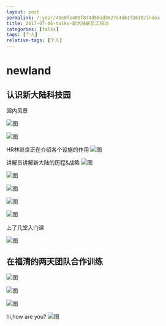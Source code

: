 ```yaml
---
layout: post
permalink: /:year/43e0fe488f874d50ad9627e4d61f2618/index
title: 2017-07-06-talks-新大陆新员工培训
categories: [talks]
tags: [个人]
relative-tags: [个人]
---
```


# newland
## 认识新大陆科技园

园内风景

![图](https://gitee.com/linxingyang/at-2020-10-02-image/raw/master/image/T-talks/image/2017/2017-07-06/01.jpg)

![图](https://gitee.com/linxingyang/at-2020-10-02-image/raw/master/image/T-talks/image/2017/2017-07-06/03.jpg)

HR林继良正在介绍各个设施的作用
![图](https://gitee.com/linxingyang/at-2020-10-02-image/raw/master/image/T-talks/image/2017/2017-07-06/02.jpg)

讲解员讲解新大陆的历程&战略
![图](https://gitee.com/linxingyang/at-2020-10-02-image/raw/master/image/T-talks/image/2017/2017-07-06/04.jpg)

![图](https://gitee.com/linxingyang/at-2020-10-02-image/raw/master/image/T-talks/image/2017/2017-07-06/05.jpg)

![图](https://gitee.com/linxingyang/at-2020-10-02-image/raw/master/image/T-talks/image/2017/2017-07-06/06.jpg)

![图](https://gitee.com/linxingyang/at-2020-10-02-image/raw/master/image/T-talks/image/2017/2017-07-06/07.jpg)

![图](https://gitee.com/linxingyang/at-2020-10-02-image/raw/master/image/T-talks/image/2017/2017-07-06/08.jpg)

上了几堂入门课

![图](https://gitee.com/linxingyang/at-2020-10-02-image/raw/master/image/T-talks/image/2017/2017-07-06/12.jpg)


## 在福清的两天团队合作训练

![图](https://gitee.com/linxingyang/at-2020-10-02-image/raw/master/image/T-talks/image/2017/2017-07-06/13.jpg)

![图](https://gitee.com/linxingyang/at-2020-10-02-image/raw/master/image/T-talks/image/2017/2017-07-06/09.jpg)


![图](https://gitee.com/linxingyang/at-2020-10-02-image/raw/master/image/T-talks/image/2017/2017-07-06/11.jpg)

hi,how are you?
![图](https://gitee.com/linxingyang/at-2020-10-02-image/raw/master/image/T-talks/image/2017/2017-07-06/10.jpg)

